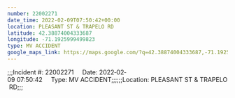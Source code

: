 ```yaml
---
number: 22002271
date_time: 2022-02-09T07:50:42+00:00
location: PLEASANT ST & TRAPELO RD
latitude: 42.38874004333687
longitude: -71.1925999499823
type: MV ACCIDENT
google_maps_link: https://maps.google.com/?q=42.38874004333687,-71.1925999499823
---
```


;;;Incident #: 22002271     Date: 2022‐02‐09 07:50:42     Type: MV ACCIDENT;;;;;;Location: PLEASANT ST & TRAPELO RD;;;

